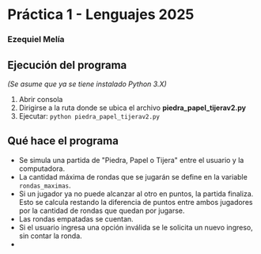 # Práctica 1 - Lenguajes 2025

### Ezequiel Melía

## Ejecución del programa
_(Se asume que ya se tiene instalado Python 3.X)_
1. Abrir consola
2. Dirigirse a la ruta donde se ubica el archivo **piedra_papel_tijerav2.py**
3. Ejecutar: `python piedra_papel_tijerav2.py`

## Qué hace el programa
- Se simula una partida de "Piedra, Papel o Tijera" entre el usuario y la computadora.
- La cantidad máxima de rondas que se jugarán se define en la variable `rondas_maximas`.
- Si un jugador ya no puede alcanzar al otro en puntos, la partida finaliza.\
Esto se calcula restando la diferencia de puntos entre ambos jugadores por la cantidad de rondas que quedan por jugarse.
- Las rondas empatadas se cuentan.
- Si el usuario ingresa una opción inválida se le solicita un nuevo ingreso, sin contar la ronda.
- 


